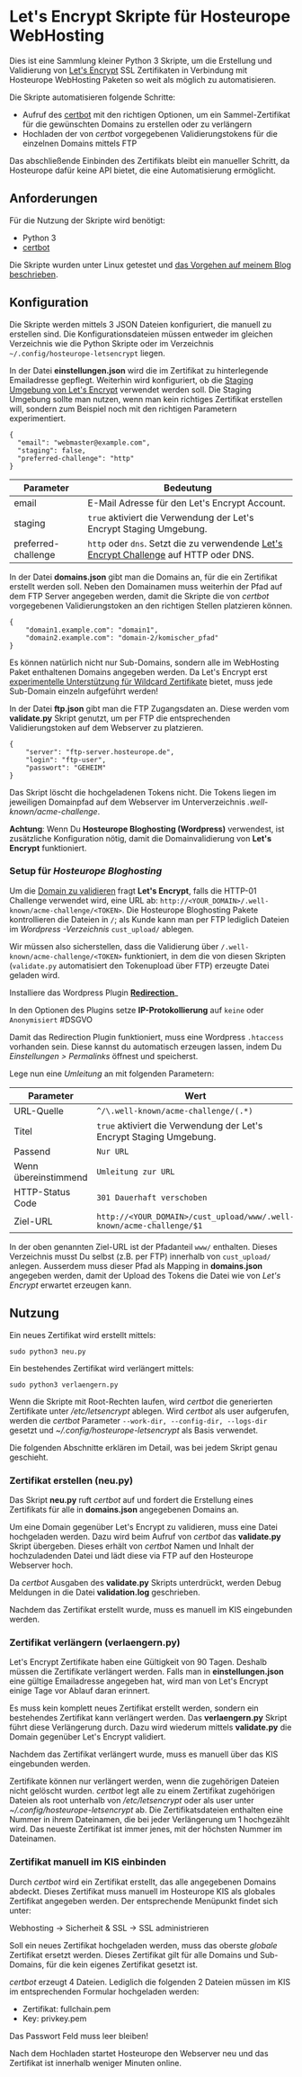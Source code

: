 # Let's Encrypt Skripte für Hosteurope WebHosting

Dies ist eine Sammlung kleiner Python 3 Skripte, um die Erstellung und Validierung von
[Let's Encrypt](https://letsencrypt.org/) SSL Zertifikaten in Verbindung mit Hosteurope 
WebHosting Paketen so weit als möglich zu automatisieren.

Die Skripte automatisieren folgende Schritte:

- Aufruf des [certbot](https://certbot.eff.org/) mit den richtigen Optionen, um ein Sammel-Zertifikat für
die gewünschten Domains zu erstellen oder zu verlängern
- Hochladen der von _certbot_ vorgegebenen Validierungstokens für die einzelnen Domains mittels FTP

Das abschließende Einbinden des Zertifikats bleibt ein manueller Schritt, da Hosteurope dafür keine API
bietet, die eine Automatisierung ermöglicht.


## Anforderungen
 
Für die Nutzung der Skripte wird benötigt:

- Python 3
- [certbot](https://certbot.eff.org/)

Die Skripte wurden unter Linux getestet und 
[das Vorgehen auf meinem Blog beschrieben](https://sebstein.hpfsc.de/2017/09/17/lets-encrypt-mit-hosteurope-webhosting-nutzen/).


## Konfiguration

Die Skripte werden mittels 3 JSON Dateien konfiguriert, die manuell zu erstellen sind.
Die Konfigurationsdateien müssen entweder im gleichen Verzeichnis wie die Python Skripte oder im Verzeichnis `~/.config/hosteurope-letsencrypt` liegen.

In der Datei __einstellungen.json__ wird die im Zertifikat zu hinterlegende Emailadresse gepflegt.
Weiterhin wird konfiguriert, ob die 
[Staging Umgebung von Let's Encrypt](https://letsencrypt.org/docs/staging-environment/)
verwendet werden soll.
Die Staging Umgebung sollte man nutzen, wenn man kein richtiges Zertifikat erstellen will, sondern
zum Beispiel noch mit den richtigen Parametern experimentiert. 

    {
      "email": "webmaster@example.com",
      "staging": false,
      "preferred-challenge": "http"
    }

| Parameter | Bedeutung |
|---------------------|--------------------------------------------------------------------------------------------------------------------------------------------------------|
| email |  E-Mail Adresse für den Let's Encrypt Account. |
| staging | `true` aktiviert die Verwendung der Let's Encrypt Staging Umgebung. |
| preferred-challenge |  `http` oder `dns`. Setzt die zu verwendende [Let's Encrypt Challenge](https://letsencrypt.org/docs/challenge-types/ ) auf HTTP oder DNS. |


In der Datei __domains.json__ gibt man die Domains an, für die ein Zertifikat erstellt werden soll.
Neben den Domainamen muss weiterhin der Pfad auf dem FTP Server angegeben werden, damit die Skripte
die von _certbot_ vorgegebenen Validierungstoken an den richtigen Stellen platzieren können.

    {
        "domain1.example.com": "domain1",
        "domain2.example.com": "domain-2/komischer_pfad"
    }
 
Es können natürlich nicht nur Sub-Domains, sondern alle im WebHosting Paket enthaltenen Domains angegeben werden.
Da Let's Encrypt erst 
[experimentelle Unterstützung für Wildcard Zertifikate](https://letsencrypt.org/2017/07/06/wildcard-certificates-coming-jan-2018.html)
bietet, muss jede Sub-Domain einzeln aufgeführt werden!

In der Datei __ftp.json__ gibt man die FTP Zugangsdaten an. Diese werden vom __validate.py__ Skript genutzt,
um per FTP die entsprechenden Validierungstoken auf dem Webserver zu platzieren.

    {
        "server": "ftp-server.hosteurope.de",
        "login": "ftp-user",
        "passwort": "GEHEIM"
    }

Das Skript löscht die hochgeladenen Tokens nicht. Die Tokens liegen im jeweiligen Domainpfad auf dem
Webserver im Unterverzeichnis _.well-known/acme-challenge_.

__Achtung__: Wenn Du __Hosteurope Bloghosting (Wordpress)__ verwendest, ist zusätzliche Konfiguration nötig, damit die Domainvalidierung von __Let's Encrypt__ funktioniert.

### Setup für _Hosteurope Bloghosting_

Um die [Domain zu validieren](https://letsencrypt.org/docs/challenge-types/) fragt __Let's Encrypt__, falls die HTTP-01 Challenge verwendet wird, eine URL ab: `http://<YOUR_DOMAIN>/.well-known/acme-challenge/<TOKEN>`.
Die Hosteurope Bloghosting Pakete kontrollieren die Dateien in `/`; als Kunde kann man per FTP lediglich Dateien im _Wordpress -Verzeichnis_ `cust_upload/` ablegen.

Wir müssen also sicherstellen, dass die Validierung über `/.well-known/acme-challenge/<TOKEN>` funktioniert, in dem die von diesen Skripten (`validate.py` automatisiert den Tokenupload über FTP) erzeugte Datei geladen wird.


Installiere das Wordpress Plugin [__Redirection__](https://redirection.me/)_

In den Optionen des Plugins setze __IP-Protokollierung__ auf `keine` oder `Anonymisiert` #DSGVO

Damit das Redirection Plugin funktioniert, muss eine Wordpress `.htaccess` vorhanden sein. Diese kannst du automatisch erzeugen lassen, indem Du _Einstellungen > Permalinks_ öffnest und speicherst.

Lege nun eine _Umleitung_ an mit folgenden Parametern:

| Parameter            | Wert                                                                 |
|----------------------|----------------------------------------------------------------------|
| URL-Quelle           | `^/\.well-known/acme-challenge/(.*)`                                 |
| Titel                | `true` aktiviert die Verwendung der Let's Encrypt Staging Umgebung.  |
| Passend              | `Nur URL`                                                            |
| Wenn übereinstimmend | `Umleitung zur URL`                                                  |
| HTTP-Status Code     | `301 Dauerhaft verschoben`                                           |
| Ziel-URL             | `http://<YOUR_DOMAIN>/cust_upload/www/.well-known/acme-challenge/$1` |



In der oben genannten Ziel-URL ist der Pfadanteil `www/` enthalten. Dieses Verzeichnis musst Du selbst (z.B. per FTP) innerhalb von `cust_upload/` anlegen. Ausserdem muss dieser Pfad als Mapping in __domains.json__ angegeben werden, damit der Upload des Tokens die Datei wie von _Let's Encrypt_ erwartet erzeugen kann.


## Nutzung

Ein neues Zertifikat wird erstellt mittels:

    sudo python3 neu.py

Ein bestehendes Zertifikat wird verlängert mittels:

    sudo python3 verlaengern.py
    
Wenn die Skripte mit Root-Rechten laufen, wird _certbot_ die generierten Zertifikate unter _/etc/letsencrypt_
ablegen. Wird _certbot_ als user aufgerufen, werden die _certbot_ Parameter `--work-dir, --config-dir, --logs-dir` gesetzt und _~/.config/hosteurope-letsencrypt_ als Basis verwendet.

Die folgenden Abschnitte erklären im Detail, was bei jedem Skript genau geschieht.   


### Zertifikat erstellen (neu.py)

Das Skript __neu.py__ ruft _certbot_ auf und fordert die Erstellung eines Zertifikats für alle
in __domains.json__ angegebenen Domains an.

Um eine Domain gegenüber Let's Encrypt zu validieren, muss eine Datei hochgeladen werden. Dazu wird beim
Aufruf von _certbot_ das __validate.py__ Skript übergeben. Dieses erhält von _certbot_ Namen und Inhalt der
hochzuladenden Datei und lädt diese via FTP auf den Hosteurope Webserver hoch.

Da _certbot_ Ausgaben des __validate.py__ Skripts unterdrückt, werden Debug Meldungen in die
Datei __validation.log__ geschrieben.

Nachdem das Zertifikat erstellt wurde, muss es manuell im KIS eingebunden werden.


### Zertifikat verlängern (verlaengern.py)

Let's Encrypt Zertifikate haben eine Gültigkeit von 90 Tagen.
Deshalb müssen die Zertifikate verlängert werden. Falls man in __einstellungen.json__ eine gültige
Emailadresse angegeben hat, wird man von Let's Encrypt einige Tage vor Ablauf daran erinnert.

Es muss kein komplett neues Zertifikat erstellt werden, sondern ein bestehendes Zertifikat
kann verlängert werden. Das __verlaengern.py__ Skript führt diese Verlängerung durch.
Dazu wird wiederum mittels __validate.py__ die Domain gegenüber Let's Encrypt validiert.

Nachdem das Zertifikat verlängert wurde, muss es manuell über das KIS eingebunden werden.

Zertifikate können nur verlängert werden, wenn die zugehörigen Dateien nicht gelöscht wurden.
_certbot_ legt alle zu einem Zertifikat zugehörigen Dateien als root unterhalb von 
_/etc/letsencrypt_ oder als user unter _~/.config/hosteurope-letsencrypt_ ab.
Die Zertifikatsdateien enthalten eine Nummer in ihrem Dateinamen, die bei jeder Verlängerung um 1 hochgezählt wird.
Das neueste Zertifikat ist immer jenes, mit der höchsten Nummer im Dateinamen.


### Zertifikat manuell im KIS einbinden

Durch _certbot_ wird ein Zertifikat erstellt, das alle angegebenen Domains abdeckt. Dieses Zertifikat muss
manuell im Hosteurope KIS als globales Zertifikat angegeben werden. Der entsprechende Menüpunkt findet sich
unter:

Webhosting -> Sicherheit & SSL -> SSL administrieren

Soll ein neues Zertifikat hochgeladen werden, muss das oberste _globale_ Zertifikat ersetzt werden. Dieses
Zertifikat gilt für alle Domains und Sub-Domains, für die kein eigenes Zertifikat gesetzt ist.

_certbot_ erzeugt 4 Dateien. Lediglich die folgenden 2 Dateien müssen im KIS im entsprechenden Formular
hochgeladen werden:

- Zertifikat: fullchain.pem
- Key: privkey.pem

Das Passwort Feld muss leer bleiben!

Nach dem Hochladen startet Hosteurope den Webserver neu und das Zertifikat ist innerhalb weniger Minuten
online.




